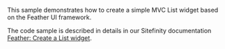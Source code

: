 This sample demonstrates how to create a simple MVC List widget based on the Feather UI framework. 

The code sample is described in details in our Sitefinity documentation [Feather: Create a List widget](http://docs.sitefinity.com/feather-create-a-list-widget). 
